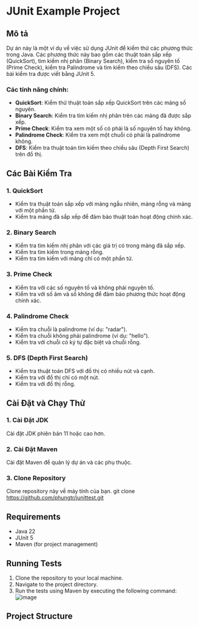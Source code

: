 # JUnit Example Project

## Mô tả

Dự án này là một ví dụ về việc sử dụng JUnit để kiểm thử các phương thức trong Java. Các phương thức này bao gồm các thuật toán sắp xếp (QuickSort), tìm kiếm nhị phân (Binary Search), kiểm tra số nguyên tố (Prime Check), kiểm tra Palindrome và tìm kiếm theo chiều sâu (DFS). Các bài kiểm tra được viết bằng JUnit 5.

### Các tính năng chính:
- **QuickSort**: Kiểm thử thuật toán sắp xếp QuickSort trên các mảng số nguyên.
- **Binary Search**: Kiểm tra tìm kiếm nhị phân trên các mảng đã được sắp xếp.
- **Prime Check**: Kiểm tra xem một số có phải là số nguyên tố hay không.
- **Palindrome Check**: Kiểm tra xem một chuỗi có phải là palindrome không.
- **DFS**: Kiểm tra thuật toán tìm kiếm theo chiều sâu (Depth First Search) trên đồ thị.

## Các Bài Kiểm Tra

### 1. **QuickSort**
- Kiểm tra thuật toán sắp xếp với mảng ngẫu nhiên, mảng rỗng và mảng với một phần tử.
- Kiểm tra mảng đã sắp xếp để đảm bảo thuật toán hoạt động chính xác.

### 2. **Binary Search**
- Kiểm tra tìm kiếm nhị phân với các giá trị có trong mảng đã sắp xếp.
- Kiểm tra tìm kiếm trong mảng rỗng.
- Kiểm tra tìm kiếm với mảng chỉ có một phần tử.

### 3. **Prime Check**
- Kiểm tra với các số nguyên tố và không phải nguyên tố.
- Kiểm tra với số âm và số không để đảm bảo phương thức hoạt động chính xác.

### 4. **Palindrome Check**
- Kiểm tra chuỗi là palindrome (ví dụ: "radar").
- Kiểm tra chuỗi không phải palindrome (ví dụ: "hello").
- Kiểm tra với chuỗi có ký tự đặc biệt và chuỗi rỗng.

### 5. **DFS (Depth First Search)**
- Kiểm tra thuật toán DFS với đồ thị có nhiều nút và cạnh.
- Kiểm tra với đồ thị chỉ có một nút.
- Kiểm tra với đồ thị rỗng.

## Cài Đặt và Chạy Thử

### 1. Cài Đặt JDK
Cài đặt JDK phiên bản 11 hoặc cao hơn.

### 2. Cài Đặt Maven
Cài đặt Maven để quản lý dự án và các phụ thuộc.

### 3. Clone Repository
Clone repository này về máy tính của bạn.
git clone https://github.com/phungtr/junittest.git

## Requirements

- Java 22
- JUnit 5
- Maven (for project management)

## Running Tests

1. Clone the repository to your local machine.
2. Navigate to the project directory.
3. Run the tests using Maven by executing the following command:
![image](https://github.com/user-attachments/assets/9bd73429-cbca-42e5-80ad-0382b48d1ca8)

## Project Structure


